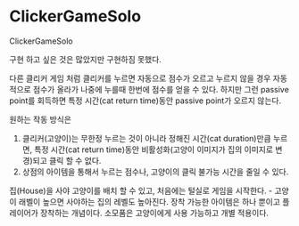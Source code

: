 # ClickerGameSolo
 ClickerGameSolo

구현 하고 싶은 것은 많았지만 구현하짐 못했다.

다른 클리커 게임 처럼 클리커를 누르면 자동으로 점수가 오르고 누르지 않을 경우 자동적으로 점수가 올라가 나중에 누를때 한번에 점수를 얻을 수 있다.
하지만 그런 passive point를 회득하면 특정 시간(cat return time)동안 passive point가 오르지 않는다.

원하는 작동 방식은 
1. 클리커(고양이)는 무한정 누르는 것이 아니라 정해진 시간(cat duration)만큼 누르면, 특정 시간(cat return time)동안 비활성화(고양이 이미지가 집의 이미지로 변경)되고 클릭 할 수 없다.
2. 상점의 아이템을 통해서 누르는 점수나, 고양이의 클릭 불가능 시간을 줄일 수 있다.

집(House)을 사야 고양이를 배치 할 수 있고, 처음에는 털실로 게임을 시작한다. - 고양이 래벨이 높으면 사야하는 집의 레벨도 높아진다.
장착 가능한 아이템은 하나 뿐이고 플레이어가 장착하는 개념이다.
소모품은 고양이에게 사용 가능하고 개별 적용이다.
